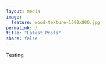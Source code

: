```yaml
---
layout: media
image:
  feature: wood-texture-1600x800.jpg
permalink: /
title: "Latest Posts"
share: false
---
```


Testing
